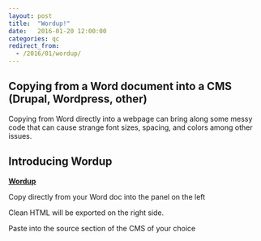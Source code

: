 ```yaml
---
layout: post
title:  "Wordup!"
date:   2016-01-20 12:00:00
categories: qc
redirect_from:
  - /2016/01/wordup/
---
```


Copying from a Word document into a CMS (Drupal, Wordpress, other)
------------------------------------------------------------------
Copying from Word directly into a webpage can bring along some messy code that can cause strange font sizes, spacing, and colors among other issues.

Introducing Wordup
------------------

[**Wordup**](http://communicatehealth.github.io/wordup/)

Copy directly from your Word doc into the panel on the left

Clean HTML will be exported on the right side.

Paste into the source section of the CMS of your choice
